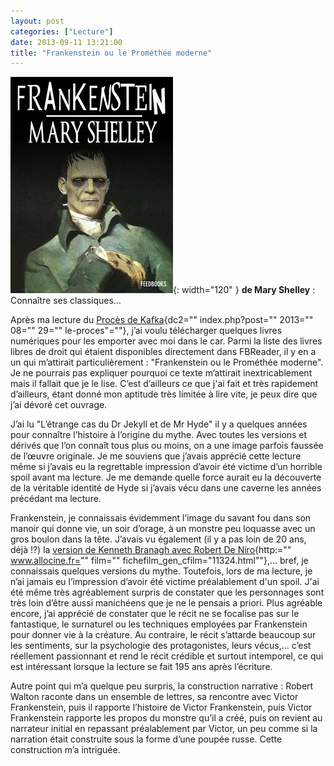 ```yaml
---
layout: post
categories: ["Lecture"]
date: 2013-09-11 13:21:00
title: "Frankenstein ou le Prométhée moderne"
---
```


![couverture](/assets/images/couv_lecture/frankenstein.webp){: width="120" } **de Mary Shelley** : Connaître ses classiques…

Après ma lecture du [Procès de Kafka](){dc2="" index.php?post="" 2013=""
08="" 29="" le-proces"=""}, j’ai voulu télécharger quelques livres
numériques pour les emporter avec moi dans le car. Parmi la liste des
livres libres de droit qui étaient disponibles directement dans
FBReader, il y en a un qui m’attirait particulièrement :
"Frankenstein ou le Prométhée moderne". Je ne pourrais pas
expliquer pourquoi ce texte m’attirait inextricablement mais il fallait
que je le lise. C’est d’ailleurs ce que j\'ai fait et très rapidement
d’ailleurs, étant donné mon aptitude très limitée à lire vite, je peux
dire que j’ai dévoré cet ouvrage.

J’ai lu "L’étrange cas du Dr Jekyll et de Mr Hyde" il y a
quelques années pour connaître l’histoire à l’origine du mythe. Avec
toutes les versions et dérivés que l’on connaît tous plus ou moins, on
a une image parfois faussée de l’œuvre originale. Je me souviens que
j’avais apprécié cette lecture même si j’avais eu la regrettable
impression d’avoir été victime d’un horrible spoil avant ma lecture.
Je me demande quelle force aurait eu la découverte de la véritable
identité de Hyde si j’avais vécu dans une caverne les années précédant
ma lecture.

Frankenstein, je connaissais évidemment l’image du savant fou dans son
manoir qui donne vie, un soir d’orage, à un monstre peu loquasse avec
un gros boulon dans la tête. J’avais vu également (il y a pas loin de
20 ans, déjà !?) la [version de Kenneth Branagh avec Robert De
Niro](){http:="" www.allocine.fr="" film=""
fichefilm_gen_cfilm="11324.html""},… bref, je connaissais quelques
versions du mythe. Toutefois, lors de ma lecture, je n’ai jamais eu
l’impression d’avoir été victime préalablement d\'un spoil. J\'ai été
même très agréablement surpris de constater que les personnages sont
très loin d’être aussi manichéens que je ne le pensais a priori. Plus
agréable encore, j’ai apprécié de constater que le récit ne se focalise
pas sur le fantastique, le surnaturel ou les techniques employées par
Frankenstein pour donner vie à la créature. Au contraire, le récit
s’attarde beaucoup sur les sentiments, sur la psychologie des
protagonistes, leurs vécus,… c’est réellement passionnant et rend le
récit crédible et surtout intemporel, ce qui est intéressant lorsque la
lecture se fait 195 ans après l’écriture.

Autre point qui m’a quelque peu surpris, la construction narrative :
Robert Walton raconte dans un ensemble de lettres, sa rencontre avec
Victor Frankenstein, puis il rapporte l’histoire de Victor
Frankenstein, puis Victor Frankenstein rapporte les propos du monstre
qu’il a créé, puis on revient au narrateur initial en repassant
préalablement par Victor, un peu comme si la narration était construite
sous la forme d’une poupée russe. Cette construction m’a intriguée.


